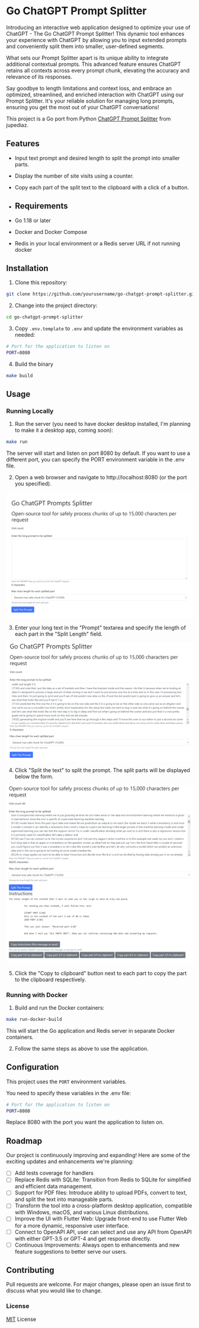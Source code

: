 # Go ChatGPT Prompt Splitter

Introducing an interactive web application designed to optimize your use of ChatGPT - The Go ChatGPT Prompt Splitter! This dynamic tool enhances your experience with ChatGPT by allowing you to input extended prompts and conveniently split them into smaller, user-defined segments.

What sets our Prompt Splitter apart is its unique ability to integrate additional contextual prompts. This advanced feature ensures ChatGPT retains all contexts across every prompt chunk, elevating the accuracy and relevance of its responses.

Say goodbye to length limitations and context loss, and embrace an optimized, streamlined, and enriched interaction with ChatGPT using our Prompt Splitter. It's your reliable solution for managing long prompts, ensuring you get the most out of your ChatGPT conversations!

This project is a Go port from Python [ChatGPT Prompt Splitter](https://github.com/jupediaz/chatgpt-prompt-splitter) from jupediaz.

## Features
- Input text prompt and desired length to split the prompt into smaller parts.
- Display the number of site visits using a counter.
- Copy each part of the split text to the clipboard with a click of a button.

- ## Requirements
- Go 1.18 or later
- Docker and Docker Compose
- Redis in your local environment or a Redis server URL if not running docker

## Installation
 
1. Clone this repository:

```bash
git clone https://github.com/yourusername/go-chatgpt-prompt-splitter.git
```

2. Change into the project directory:
 
```bash
cd go-chatgpt-prompt-splitter
```

3. Copy `.env.template` to `.env` and update the environment variables as needed:

```bash
# Port for the application to listen on
PORT=8080
```

4. Build the binary

```bash
make build
```

## Usage
### Running Locally

1. Run the server (you need to have docker desktop installed, I'm planning to make it a desktop app, coming soon):
```bash
make run
```

The server will start and listen on port 8080 by default. If you want to use a
different port, you can specify the PORT environment variable in the .env file.

2. Open a web browser and navigate to http://localhost:8080 (or the port you 
specified).

![Home Page of Local Go ChatGPT Splitter Server](static/images/go-chatgpt-prompt-splitter-start.png)

3. Enter your long text in the "Prompt" textarea and specify the length of each
part in the "Split Length" field.

![Copy the long prompt to the text field](static/images/go-chatgpt-prompt-splitter-input-text.png)

4. Click "Split the text" to split the prompt. The split parts will be displayed
below the form.

![Prompt got splitted based on given chunk length](static/images/go-chatgpt-prompt-split-complete.png)

5. Click the "Copy to clipboard" button next to each part to copy the part to
the clipboard respectively.

### Running with Docker

1. Build and run the Docker containers:
```bash
make run-docker-build
```
This will start the Go application and Redis server in separate Docker containers.

2. Follow the same steps as above to use the application.

## Configuration
This project uses the `PORT` environment variables.

You need to specify these variables in the .env file:

```bash
# Port for the application to listen on
PORT=8080
```

Replace 8080 with the port you want the application to listen on.

## Roadmap

Our project is continuously improving and expanding! Here are some of the exciting updates and enhancements we're planning:

- [ ] Add tests coverage for handlers
- [ ] Replace Redis with SQLite: Transition from Redis to SQLite for simplified and efficient data management.
- [ ] Support for PDF files: Introduce ability to upload PDFs, convert to text, and split the text into manageable parts.
- [ ] Transform the tool into a cross-platform desktop application, compatible with Windows, macOS, and various Linux distributions.
- [ ] Improve the UI with Flutter Web: Upgrade front-end to use Flutter Web for a more dynamic, responsive user interface.
- [ ] Connect to OpenAPI API, user can select and use any API from OpenAPI with either GPT-3.5 or GPT-4 and get response directly. 
- [ ] Continuous Improvements: Always open to enhancements and new feature suggestions to better serve our users.

## Contributing
Pull requests are welcome. For major changes, please open an issue first to discuss what you would like to change.

### License

[MIT](https://choosealicense.com/licenses/mit/) License
